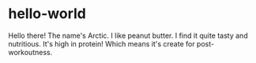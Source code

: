 # hello-world

Hello there!
The name's Arctic. I like peanut butter. I find it quite tasty and nutritious. It's high in protein! Which means it's create for post-workoutness. 
